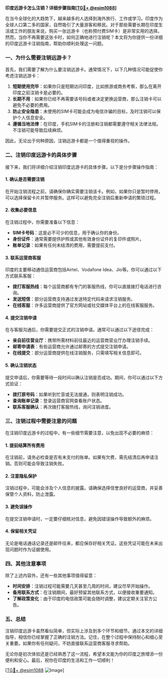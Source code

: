 **印度远游卡怎么注销？详细步骤指南[[TG💪+ @esim1088](https://t.me/s/esim1088)]**

在当今全球化的大趋势下，越来越多的人选择到海外旅行、工作或学习。印度作为全球人口第二多的国家，自然吸引了大量游客和移民。对于那些需要长期在印度生活或工作的朋友来说，购买一张远游卡（也称预付费SIM卡）是非常实用的选择。然而，当你不再需要这张卡时，如何正确地进行注销呢？本文将为你提供一份详细的印度远游卡注销指南，帮助你顺利处理这一问题。

### 一、为什么需要注销远游卡？

首先，我们需要了解为什么要注销远游卡。通常情况下，以下几种情况可能促使你考虑注销远游卡：

1. **短期使用完毕**：如果你只是短期访问印度，比如旅游或商务考察，那么在离开印度之前注销卡是必要的。
2. **长期不用**：如果你已经不再需要该号码或者决定更换运营商，那么注销卡可以避免不必要的费用。
3. **防止安全隐患**：未使用的SIM卡可能会成为电信诈骗的目标，及时注销可以保护个人信息安全。
4. **遵循当地法律**：在印度，手机SIM卡的注册和注销都需要遵守相关法律法规。不注销可能导致后续麻烦。

因此，无论出于何种原因，注销远游卡都是一个值得重视的操作。

### 二、注销印度远游卡的具体步骤

接下来，我们将详细介绍注销印度远游卡的具体步骤。以下是分步骤操作指南：

#### 1. 确认是否需要注销

在开始注销流程之前，请确保你确实需要注销该卡。例如，如果你只是暂时停用，可以选择保留卡片并暂停服务。这样可以避免完全注销后重新申请的繁琐过程。

#### 2. 收集必要信息

在注销过程中，你需要准备以下信息：
- **SIM卡号码**：这是必不可少的信息，用于确认你的身份。
- **身份证件**：通常需要提供护照或其他有效身份证件的复印件或照片。
- **账单记录**：如果有任何未结清的费用，需要提前支付。

#### 3. 联系运营商客服

印度的主要移动通信运营商包括Airtel、Vodafone Idea、Jio等。你可以通过以下方式联系客服：
- **拨打客服热线**：每个运营商都有专门的客服热线，你可以直接拨打电话进行咨询。
- **发送短信**：部分运营商支持通过发送特定代码来请求注销服务。
- **在线客服**：许多运营商提供了官方网站或社交媒体平台上的在线客服服务。

#### 4. 提交注销申请

在与客服沟通后，你需要提交正式的注销申请。通常可以通过以下途径完成：
- **亲自前往营业厅**：携带所需材料前往最近的运营商营业厅办理注销手续。
- **邮寄申请表**：有些运营商允许通过邮寄的方式提交注销申请。
- **在线提交**：部分运营商提供在线注销服务，只需填写相关信息即可。

#### 5. 确认注销状态

提交申请后，你需要等待一段时间以确认注销是否成功。期间，你可以通过以下方式验证：
- **拨打原号码**：如果听到忙音或无法接通，则表明注销成功。
- **查询账单记录**：登录运营商官网查看账户状态。
- **联系客服确认**：再次拨打客服热线，询问注销进度。

### 三、注销过程中需要注意的问题

在注销印度远游卡的过程中，有一些细节需要注意，以免出现不必要的麻烦：

#### 1. 提前结算所有费用

在注销前，请务必检查是否有未支付的账单。如果有欠费，需先结清后再申请注销。否则可能会导致注销失败。

#### 2. 注意隐私保护

注销过程中，可能会涉及个人信息的披露。请确保选择信誉良好的运营商，并妥善保管个人资料，防止泄露。

#### 3. 避免误操作

在提交注销申请时，一定要仔细核对信息，避免因错误操作导致额外的麻烦。

#### 4. 保留相关凭证

无论是电话通话记录还是邮件往来，都应保存好相关凭证。这些凭证可能在未来出现问题时作为证据使用。

### 四、其他注意事项

除了上述内容外，还有一些其他事项值得留意：

- **时间安排**：注销过程可能需要几天甚至几周的时间，建议尽早开始操作。
- **备用联系方式**：在注销期间，最好预留其他联系方式，以便接收重要通知。
- **了解政策变化**：由于印度的电信政策可能会随时调整，建议定期关注官方公告。

### 五、总结

注销印度远游卡虽然看似简单，但实际上涉及到多个环节和细节。通过本文的详细指导，相信你已经掌握了正确的注销方法。记住，在整个过程中保持耐心和细心至关重要。如果你有任何疑问，不妨直接联系运营商客服寻求帮助。

无论你是初次体验还是已经熟悉了这一流程，希望本文能为你的印度之旅增添一份便利和安心。最后，祝你在印度的生活和工作一切顺利！

[[TG💪+ @esim1088](https://t.me/s/esim1088) ![Image](https://i.postimg.cc/4NQfJmqS/Snipaste-2025-05-13-00-14-12.png)]